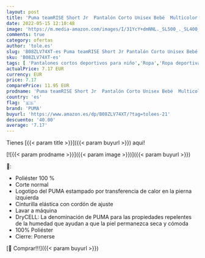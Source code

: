 ```yaml
---
layout: post
title: 'Puma teamRISE Short Jr  Pantalón Corto Unisex Bebé  Multicolor  Electric Blue Lemonade/White   140'
date: 2022-05-15 12:10:48
image: 'https://m.media-amazon.com/images/I/31YcY+dmNNL._SL500_._SL400_.jpg'
comments: true
category: ofertas
author: 'tole.es'
slug: 'B08ZLV74XT-es Puma teamRISE Short Jr Pantalón Corto Unisex Bebé...'
sku: 'B08ZLV74XT-es'
tags: [ 'Pantalones cortos deportivos para niño','Ropa','Ropa deportiva para niño','Ropa para niño','bebé','puma','🇪🇸', ]
actualPrice: 7.17 EUR
currency: EUR
price: 7.17
comparePrice: 11.95 EUR
prodname: 'Puma teamRISE Short Jr  Pantalón Corto Unisex Bebé  Multicolor  Electric Blue Lemonade/White   140'
country: 'es'
flag: '🇪🇸'
brand: 'PUMA'
buyurl: 'https://www.amazon.es/dp/B08ZLV74XT/?tag=tolees-21'
descuento: '40.00'
average: '7.17'
---
```


Tienes [{{< param title >}}]({{< param buyurl >}}) aqui!

[![{{< param prodname >}}]({{< param image >}})]({{< param buyurl >}})

🔎:

- Poliéster 100 %
- Corte normal
- Logotipo del PUMA estampado por transferencia de calor en la pierna izquierda
- Cinturilla elástica con cordón de ajuste
- Lavar a máquina
- DryCELL: La denominación de PUMA para las propiedades repelentes de la humedad que ayudan a que la piel permanezca seca y cómoda
- 100% Poliéster
- Cierre: Ponerse

[🛒 Comprar!!!]({{< param buyurl >}})
